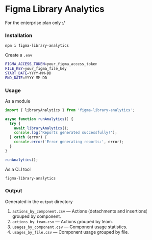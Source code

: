 # Figma Library Analytics
For the enterprise plan only :/

### Installation

```bash
npm i figma-library-analytics
```

Create a `.env`

```bash
FIGMA_ACCESS_TOKEN=your_figma_access_token
FILE_KEY=your_figma_file_key
START_DATE=YYYY-MM-DD
END_DATE=YYYY-MM-DD
```

### Usage

As a module

```typescript
import { libraryAnalytics } from 'figma-library-analytics';

async function runAnalytics() {
  try {
    await libraryAnalytics();
    console.log('Reports generated successfully!');
  } catch (error) {
    console.error('Error generating reports:', error);
  }
}

runAnalytics();
```

As a CLI tool

```bash
figma-library-analytics
```

### Output

Generated in the `output` directory
1. `actions_by_component.csv` — Actions (detachments and insertions) grouped by component.
2. `actions_by_team.csv` — Actions grouped by team.
3. `usages_by_component.csv` — Component usage statistics.
4. `usages_by_file.csv` — Component usage grouped by file.
